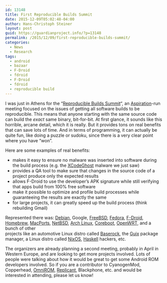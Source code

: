 ```yaml
---
id: 13148
title: First Reproducible Builds Summit
date: 2015-12-09T05:02:48-04:00
author: Hans-Christoph Steiner
layout: post
guid: https://guardianproject.info/?p=13148
permalink: /2015/12/09/first-reproducible-builds-summit/
categories:
  - News
  - Research
tags:
  - android
  - bazaar
  - F-Droid
  - fdroid
  - F-Droid
  - fdroid
  - reproducible build
---
```

I was just in Athens for the “[Reproducible Builds Summit](https://reproducible-builds.org/events/athens2015/)“, an <a href="https://aspirationtech.org/" target="_blank">Aspiration</a>-run meeting focused on the issues of getting all software builds to be reproducible. This means that anyone starting with the same source code can build the _exact_ same binary, bit-for-bit. At first glance, it sounds like this horrible, arcane detail, which it is really. But it provides tons on real benefits that can save lots of time. And in terms of programming, it can actually be quite fun, like doing a puzzle or sudoku, since there is a very clear point where you have “won”.

Here are some examples of real benefits:

  * makes it easy to ensure no malware was inserted into software during the build process (e.g. the <a href="https://en.wikipedia.org/wiki/XcodeGhost" target="_blank">XCodeGhost</a> malware we just saw)
  * provides a QA tool to make sure that changes in the source code of a project produce only the expected results
  * allows F-Droid to use the developer’s APK signature while still verifying that apps build from 100% free software
  * make it possible to optimize and profile build processes while guaranteeing the results are exactly the same
  * for large projects, it can greatly speed up the build process (think rebuilding Gmail)

Represented there was: <a href="http://https//www.debian.org" target="_blank">Debian</a>, Google, <a href="https://www.freebsd.org/" target="_blank">FreeBSD</a>, <a href="https://getfedora.org/" target="_blank">Fedora</a>, <a href="https://f-droid.org" target="_blank">F-Droid</a>,  
<a href="http://brew.sh/" target="_blank">Homebrew</a>, <a href="https://www.macports.org/" target="_blank">MacPorts</a>, <a href="https://www.netbsd.org/" target="_blank">NetBSD</a>, <a href="https://www.archlinux.org/" target="_blank">Arch Linux</a>, <a href="https://www.coreboot.org/" target="_blank">Coreboot</a>, <a href="https://openwrt.org/" target="_blank">OpenWRT</a>, and a bunch of other  
projects like an automotive Linux distro called <a href="https://wiki.baserock.org/" target="_blank">Baserock</a>, the <a href="https://www.gnu.org/software/guix/" target="_blank">Guix</a> package manager, a Linux distro called <a href="https://nixos.org/" target="_blank">NixOS</a>, <a href="https://www.haskell.org/" target="_blank">Haskell</a> hackers, etc.

The organizers are already planning a second meeting, probably in April in Western Europe, and are looking to get more projects involved. Lots of people were talking about how it would be great to get some Android ROM developers involved. So if you are a contributor to CyanogenMod, Copperhead, <a href="https://omnirom.org/" target="_blank">OmniROM</a>, <a href="http://www.replicant.us/" target="_blank">Replicant</a>, Blackphone, etc. and would be interested in attending, please let us know!